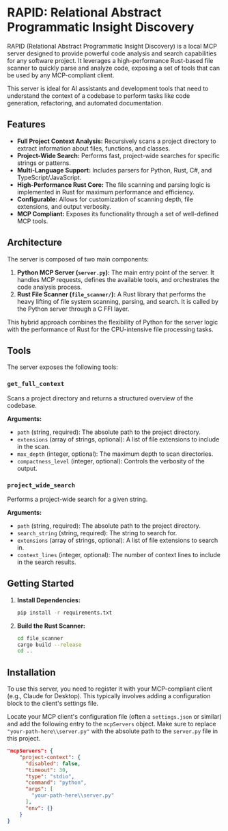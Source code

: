 # RAPID: Relational Abstract Programmatic Insight Discovery

RAPID (Relational Abstract Programmatic Insight Discovery) is a local MCP server designed to provide powerful code analysis and search capabilities for any software project. It leverages a high-performance Rust-based file scanner to quickly parse and analyze code, exposing a set of tools that can be used by any MCP-compliant client.

This server is ideal for AI assistants and development tools that need to understand the context of a codebase to perform tasks like code generation, refactoring, and automated documentation.

## Features

- **Full Project Context Analysis:** Recursively scans a project directory to extract information about files, functions, and classes.
- **Project-Wide Search:** Performs fast, project-wide searches for specific strings or patterns.
- **Multi-Language Support:** Includes parsers for Python, Rust, C#, and TypeScript/JavaScript.
- **High-Performance Rust Core:** The file scanning and parsing logic is implemented in Rust for maximum performance and efficiency.
- **Configurable:** Allows for customization of scanning depth, file extensions, and output verbosity.
- **MCP Compliant:** Exposes its functionality through a set of well-defined MCP tools.

## Architecture

The server is composed of two main components:

1.  **Python MCP Server (`server.py`):** The main entry point of the server. It handles MCP requests, defines the available tools, and orchestrates the code analysis process.
2.  **Rust File Scanner (`file_scanner/`):** A Rust library that performs the heavy lifting of file system scanning, parsing, and search. It is called by the Python server through a C FFI layer.

This hybrid approach combines the flexibility of Python for the server logic with the performance of Rust for the CPU-intensive file processing tasks.

## Tools

The server exposes the following tools:

### `get_full_context`

Scans a project directory and returns a structured overview of the codebase.

**Arguments:**

-   `path` (string, required): The absolute path to the project directory.
-   `extensions` (array of strings, optional): A list of file extensions to include in the scan.
-   `max_depth` (integer, optional): The maximum depth to scan directories.
-   `compactness_level` (integer, optional): Controls the verbosity of the output.

### `project_wide_search`

Performs a project-wide search for a given string.

**Arguments:**

-   `path` (string, required): The absolute path to the project directory.
-   `search_string` (string, required): The string to search for.
-   `extensions` (array of strings, optional): A list of file extensions to search in.
-   `context_lines` (integer, optional): The number of context lines to include in the search results.

## Getting Started

1.  **Install Dependencies:**
    ```bash
    pip install -r requirements.txt
    ```

2.  **Build the Rust Scanner:**
    ```bash
    cd file_scanner
    cargo build --release
    cd ..
    ```

## Installation

To use this server, you need to register it with your MCP-compliant client (e.g., Claude for Desktop). This typically involves adding a configuration block to the client's settings file.

Locate your MCP client's configuration file (often a `settings.json` or similar) and add the following entry to the `mcpServers` object. Make sure to replace `"your-path-here\\server.py"` with the absolute path to the `server.py` file in this project.

```json
"mcpServers": {
    "project-context": {
      "disabled": false,
      "timeout": 30,
      "type": "stdio",
      "command": "python",
      "args": [
        "your-path-here\\server.py"
      ],
      "env": {}
    }
}
```
